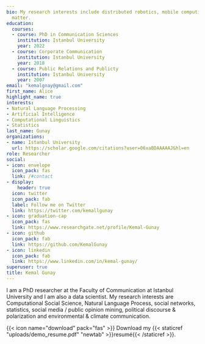 ```yaml
---
bio: My research interests include distributed robotics, mobile computing and programmable
  matter.
education:
  courses:
  - course: PhD in Communication Sciences
    institution: Istanbul University
    year: 2022
  - course: Corporate Communication
    institution: Istanbul University
    year: 2018
  - course: Public Relations and Publicty
    institution: Istanbul University
    year: 2007
email: "kemalgnay@gmail.com"
first_name: Alice
highlight_name: true
interests:
- Natural Language Processing
- Artificial Intelligence
- Computational Linguistics
- Statistics
last_name: Gunay
organizations:
- name: Istanbul University
  url: https://scholar.google.com/citations?user=06xaBDAAAAAJ&hl=en
role: Researcher
social:
- icon: envelope
  icon_pack: fas
  link: /#contact
- display:
    header: true
  icon: twitter
  icon_pack: fab
  label: Follow me on Twitter
  link: https://twitter.com/kemallgunay
- icon: graduation-cap
  icon_pack: fas
  link: https://www.researchgate.net/profile/Kemal-Gunay
- icon: github
  icon_pack: fab
  link: https://github.com/KemalGunay
- icon: linkedin
  icon_pack: fab
  link: https://www.linkedin.com/in/kemal-gunay/
superuser: true
title: Kemal Gunay
---
```


I am a PhD researcher at the Faculty of Communication at Istanbul University and I am also a data scientist. My research interests are Computational Social Science, Natural Language Process, social networks, statistics, social media / public opinion mining, political discourse & polarization and environmental & climate communication.



{{< icon name="download" pack="fas" >}} Download my {{< staticref "uploads/demo_resume.pdf" "newtab" >}}resumé{{< /staticref >}}.
